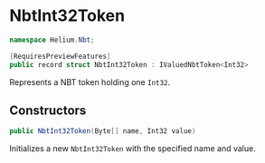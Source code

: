 # NbtInt32Token

~~~cs
namespace Helium.Nbt;

[RequiresPreviewFeatures]
public record struct NbtInt32Token : IValuedNbtToken<Int32>
~~~

Represents a NBT token holding one `Int32`.

## Constructors

~~~cs
public NbtInt32Token(Byte[] name, Int32 value)
~~~

Initializes a new `NbtInt32Token` with the specified name and value.